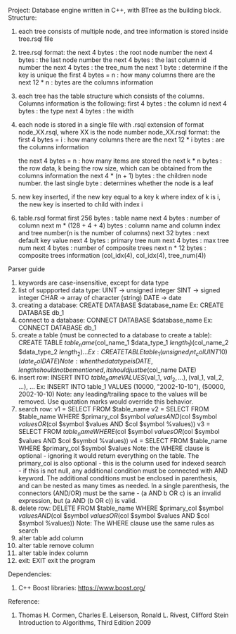 Project: Database engine written in C++, with BTree as the building block. 
Structure:
1. each tree consists of multiple node, and tree information is stored inside tree.rsql file
2. tree.rsql format:
    the next 4 bytes            : the root node number
    the next 4 bytes            : the last node number
    the next 4 bytes            : the last column id number
    the next 4 bytes            : the tree_num
    the next 1 byte             : determine if the key is unique
    the first 4 bytes = n       : how many columns there are
    the next 12 * n             : bytes are the columns information
3. each tree has the table structure which consists of the columns. Columns information is the following:
    first 4 bytes               : the column id
    next 4 bytes                : the type
    next 4 bytes                : the width
4. each node is stored in a single file with .rsql extension of format node_XX.rsql, where XX is the node number
    node_XX.rsql format:
    the first 4 bytes = i       : how many columns there are
    the next 12 * i bytes       : are the columns information
    
    the next 4 bytes = n        : how many items are stored
    the next k * n bytes        : the row data, k being the row size, which can be obtained from the columns information
    the next 4 * (n + 1) bytes  : the children node number.
    the last single byte        : determines whether the node is a leaf
5. new key inserted, if the new key equal to a key k where index of k is i, the new key is inserted to child with index i
6. table.rsql format
    first 256 bytes                 : table name
    next 4 bytes                    : number of column
    next m * (128 + 4 + 4) bytes    : column name and column index and tree number(n is the number of columns)
    next 32 bytes                   : next default key value
    next 4 bytes                    : primary tree num
    next 4 bytes                    : max tree num
    next 4 bytes                    : number of composite trees
    next n * 12 bytes               : composite trees information (col_idx(4), col_idx(4), tree_num(4))

Parser guide
1. keywords are case-insensitive, except for data type
2. list of suppported data type:
    UINT -> unsigned integer
    SINT -> signed integer
    CHAR -> array of character (string)
    DATE -> date
3. creating a database: 
    CREATE DATABASE $database_name
    Ex: CREATE DATABASE db_1
4. connect to a database:
    CONNECT DATABASE $database_name
    Ex: CONNECT DATABASE db_1
5. create a table (must be connected to a database to create a table):
    CREATE TABLE $table_name ($col_name_1 $data_type_1 $length_1) ($col_name_2 $data_type_2 $length_2)...
    Ex: CREATE TABLE table_1 (unsigned_int_col UINT 10) (date_col DATE)
    Note: when the data type is DATE, length should not be mentioned, it should just be ($col_name DATE)
6. insert row:
    INSERT INTO $table_name VALUES ($val_1, $val_2, ...), ($val_1, val_2, ...), ...
    Ex: INSERT INTO table_1 VALUES (10000, "2002-10-10"), (50000, 2002-10-10)
    Note: any leading/trailing space to the values will be removed. Use quotation marks would override this behavior.
7. search row:
    v1 = SELECT FROM $table_name
    v2 = SELECT FROM $table_name WHERE $primary_col $symbol $values AND ($col $symbol $values OR ($col $symbol $values AND $col $symbol %values))
    v3 = SELECT FROM $table_name WHERE ($col $symbol $values OR ($col $symbol $values AND $col $symbol %values))
    v4 = SELECT FROM $table_name WHERE $primary_col $symbol $values
    Note: the WHERE clause is optional - ignoring it would return everything on the table. The primary_col is also optional - this is the column used for indexed search - if this is not null, any additional condition must be connected with AND keyword. The additional conditions must be enclosed in parenthesis, and can be nested as many times as needed. In a single parenthesis, the connectors (AND/OR) must be the same - (a AND b OR c) is an invalid expression, but (a AND (b OR c)) is valid. 
8. delete row:
    DELETE FROM $table_name WHERE $primary_col $symbol $values AND ($col $symbol $values OR ($col $symbol $values AND $col $symbol %values))
    Note: The WHERE clause use the same rules as search
9. alter table add column
10. alter table remove column
11. alter table index column
12. exit: EXIT
    exit the program

Dependencies:
1. C++ Boost libraries: https://www.boost.org/

Reference: 
1. Thomas H. Cormen, Charles E. Leiserson, Ronald L. Rivest, Clifford Stein Introduction to Algorithms, Third Edition 2009